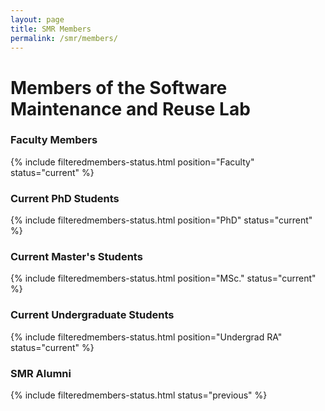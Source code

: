 ```yaml
---
layout: page
title: SMR Members
permalink: /smr/members/
---
```


# Members of the Software Maintenance and Reuse Lab


<h3>Faculty Members</h3>

{% include filteredmembers-status.html position="Faculty" status="current" %}


<h3>Current PhD Students</h3>

{% include filteredmembers-status.html position="PhD" status="current" %} 

<h3>Current Master's Students</h3>

{% include filteredmembers-status.html position="MSc." status="current" %} 

<h3> Current Undergraduate Students</h3>

{% include filteredmembers-status.html position="Undergrad RA" status="current" %} 


<h3>SMR Alumni </h3>

{% include filteredmembers-status.html status="previous" %} 